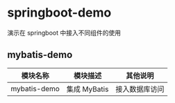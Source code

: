 # springboot-demo

演示在 springboot 中接入不同组件的使用

## mybatis-demo

| 模块名称   | 模块描述        | 其他说明    |
|------------|-------------|---------|
| mybatis-demo | 集成 MyBatis  | 接入数据库访问 |

